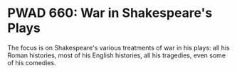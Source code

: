 # PWAD 660: War in Shakespeare's Plays

The focus is on Shakespeare's various treatments of war in his plays: all his Roman histories, most of his English histories, all his tragedies, even some of his comedies.